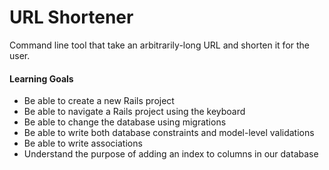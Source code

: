 # URL Shortener

Command line tool that take an arbitrarily-long URL and shorten it for the user. 

#### Learning Goals
* Be able to create a new Rails project
* Be able to navigate a Rails project using the keyboard
* Be able to change the database using migrations
* Be able to write both database constraints and model-level validations
* Be able to write associations
* Understand the purpose of adding an index to columns in our database
